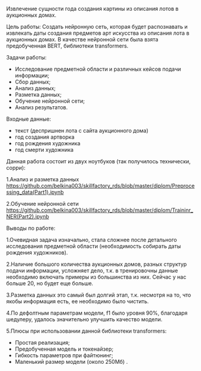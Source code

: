 Извлечение сущности года создания картины из описания лотов в аукционных домах.

Цель работы:
Создать нейронную сеть, которая будет распознавать и извлекать даты создания предметов арт искусства из описания лота в аукционных домах. В качестве нейронной сети была взята предобученная BERT, библиотеки transformers.

Задачи работы:
 - Исследование предметной области и различных кейсов подачи информации;
 - Сбор данных;
 - Анализ данных;
 - Разметка данных;
 - Обучение нейронной сети;
 - Анализ результатов.

Входные данные:
- текст (деспришнен лота с сайта аукционного дома)
- год создания артворка
- год рождения художника
- год смерти художника

Данная работа состоит из двух ноутбуков (так получилось технически, сорри):

1.Анализ и разметка данных
	https://github.com/belkina003/skillfactory_rds/blob/master/diplom/Preprocessing_data(Part1).ipynb
	
2.Обучение нейронной сети
	https://github.com/belkina003/skillfactory_rds/blob/master/diplom/Traininr_NER(Part2).ipynb
	
Выводы по работе:

1.Очевидная задача изначально, стала сложнее после детального исследования предметной области (необходимость собирать даты рождения художников).

2.Наличие большого количества аукционных домов, разных структур подачи информации, усложняет дело, т.к. в тренировочны данные необходимо включать примеры из большинства из них. Сейчас у нас больше 20, но будет еще больше.

3.Разметка данных это самый был долгий этап, т.к. несмотря на то, что якобы информация есть, ее необходимо было чистить.
    
4.По дефолтным параметрам модели, f1 было уровня 90%, благодаря шедулеру, удалось значительно улучшить качество модели.
    
5.Плюсы при использовании данной библиотеки transformers:
  - Простая реализация;
  - Предобученная модель и токенайзер;
  - Гибкость параметров при файтюнинг;
  - Маленький размер модели (около 250Мб) .
	
